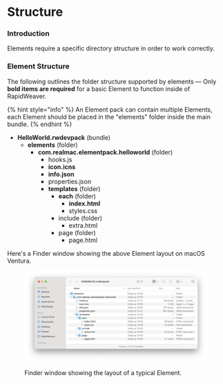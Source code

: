 # Structure

### Introduction <a href="#introduction" id="introduction"></a>

Elements require a specific directory structure in order to work correctly.&#x20;

### Element Structure

The following outlines the folder structure supported by elements — Only **bold items are required** for a basic Element to function inside of RapidWeaver.

{% hint style="info" %}
An Element pack can contain multiple Elements, each Element should be placed in the "elements" folder inside the main bundle.
{% endhint %}

* **HelloWorld.rwdevpack** (bundle)
  * **elements** (folder)
    * **com.realmac.elementpack.helloworld** (folder)
      * hooks.js
      * **icon.icns**
      * **info.json**
      * properties.json
      * **templates** (folder)
        * **each** (folder)
          * **index.html**
          * styles.css
        * include (folder)
          * extra.html
        * page (folder)
          * page.html

Here's a Finder window showing the above Element layout on macOS Ventura.

<figure><img src="../.gitbook/assets/CleanShot 2023-05-31 at 14.08.03@2x.png" alt=""><figcaption><p>Finder window showing the layout of a typical Element.</p></figcaption></figure>
